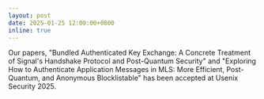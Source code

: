 ```yaml
---
layout: post
date: 2025-01-25 12:00:00+0800
inline: true
---
```


Our papers, "Bundled Authenticated Key Exchange: A Concrete Treatment of Signal's Handshake Protocol and Post-Quantum Security" and "Exploring How to Authenticate Application Messages in MLS: More  Efficient, Post-Quantum, and Anonymous Blocklistable" has been accepted at Usenix Security 2025.